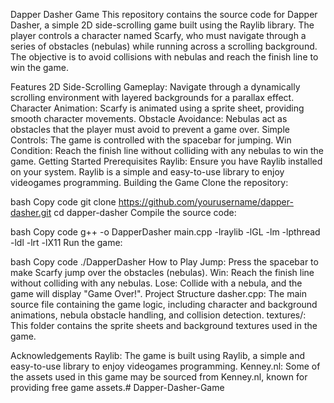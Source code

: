 Dapper Dasher Game
This repository contains the source code for Dapper Dasher, a simple 2D side-scrolling game built using the Raylib library. The player controls a character named Scarfy, who must navigate through a series of obstacles (nebulas) while running across a scrolling background. The objective is to avoid collisions with nebulas and reach the finish line to win the game.

Features
2D Side-Scrolling Gameplay: Navigate through a dynamically scrolling environment with layered backgrounds for a parallax effect.
Character Animation: Scarfy is animated using a sprite sheet, providing smooth character movements.
Obstacle Avoidance: Nebulas act as obstacles that the player must avoid to prevent a game over.
Simple Controls: The game is controlled with the spacebar for jumping.
Win Condition: Reach the finish line without colliding with any nebulas to win the game.
Getting Started
Prerequisites
Raylib: Ensure you have Raylib installed on your system. Raylib is a simple and easy-to-use library to enjoy videogames programming.
Building the Game
Clone the repository:

bash
Copy code
git clone https://github.com/yourusername/dapper-dasher.git
cd dapper-dasher
Compile the source code:

bash
Copy code
g++ -o DapperDasher main.cpp -lraylib -lGL -lm -lpthread -ldl -lrt -lX11
Run the game:

bash
Copy code
./DapperDasher
How to Play
Jump: Press the spacebar to make Scarfy jump over the obstacles (nebulas).
Win: Reach the finish line without colliding with any nebulas.
Lose: Collide with a nebula, and the game will display "Game Over!".
Project Structure
dasher.cpp: The main source file containing the game logic, including character and background animations, nebula obstacle handling, and collision detection.
textures/: This folder contains the sprite sheets and background textures used in the game.

Acknowledgements
Raylib: The game is built using Raylib, a simple and easy-to-use library to enjoy videogames programming.
Kenney.nl: Some of the assets used in this game may be sourced from Kenney.nl, known for providing free game assets.# Dapper-Dasher-Game
